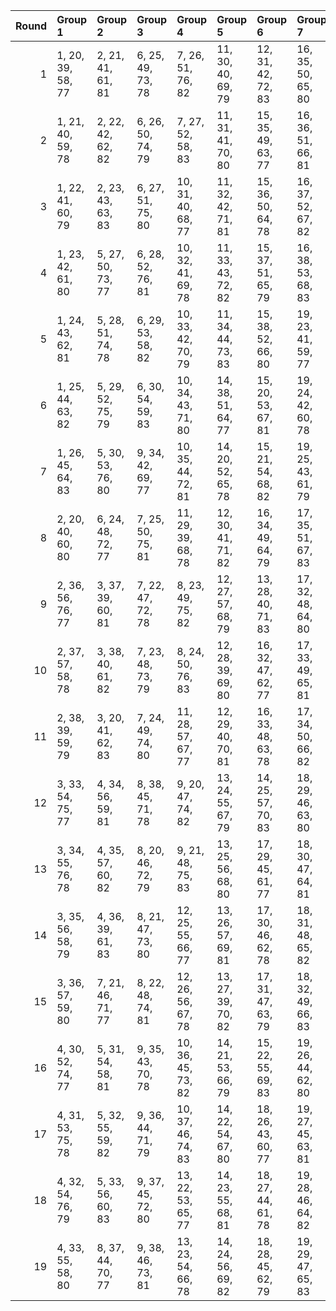 |   Round | Group 1           | Group 2           | Group 3           | Group 4            | Group 5            | Group 6            | Group 7            | Group 8       | Group 9       | Group 10      | Group 11      | Group 12      | Group 13       | Group 14       | Group 15       | Group 16       | Group 17       | Group 18       | Group 19       |
|--------:|:------------------|:------------------|:------------------|:-------------------|:-------------------|:-------------------|:-------------------|:--------------|:--------------|:--------------|:--------------|:--------------|:---------------|:---------------|:---------------|:---------------|:---------------|:---------------|:---------------|
|       1 | 1, 20, 39, 58, 77 | 2, 21, 41, 61, 81 | 6, 25, 49, 73, 78 | 7, 26, 51, 76, 82  | 11, 30, 40, 69, 79 | 12, 31, 42, 72, 83 | 16, 35, 50, 65, 80 | 3, 22, 43, 64 | 4, 23, 45, 67 | 5, 24, 47, 70 | 8, 27, 53, 60 | 9, 28, 55, 63 | 10, 29, 57, 66 | 13, 32, 44, 75 | 14, 33, 46, 59 | 15, 34, 48, 62 | 17, 36, 52, 68 | 18, 37, 54, 71 | 19, 38, 56, 74 |
|       2 | 1, 21, 40, 59, 78 | 2, 22, 42, 62, 82 | 6, 26, 50, 74, 79 | 7, 27, 52, 58, 83  | 11, 31, 41, 70, 80 | 15, 35, 49, 63, 77 | 16, 36, 51, 66, 81 | 3, 23, 44, 65 | 4, 24, 46, 68 | 5, 25, 48, 71 | 8, 28, 54, 61 | 9, 29, 56, 64 | 10, 30, 39, 67 | 12, 32, 43, 73 | 13, 33, 45, 76 | 14, 34, 47, 60 | 17, 37, 53, 69 | 18, 38, 55, 72 | 19, 20, 57, 75 |
|       3 | 1, 22, 41, 60, 79 | 2, 23, 43, 63, 83 | 6, 27, 51, 75, 80 | 10, 31, 40, 68, 77 | 11, 32, 42, 71, 81 | 15, 36, 50, 64, 78 | 16, 37, 52, 67, 82 | 3, 24, 45, 66 | 4, 25, 47, 69 | 5, 26, 49, 72 | 7, 28, 53, 59 | 8, 29, 55, 62 | 9, 30, 57, 65  | 12, 33, 44, 74 | 13, 34, 46, 58 | 14, 35, 48, 61 | 17, 38, 54, 70 | 18, 20, 56, 73 | 19, 21, 39, 76 |
|       4 | 1, 23, 42, 61, 80 | 5, 27, 50, 73, 77 | 6, 28, 52, 76, 81 | 10, 32, 41, 69, 78 | 11, 33, 43, 72, 82 | 15, 37, 51, 65, 79 | 16, 38, 53, 68, 83 | 2, 24, 44, 64 | 3, 25, 46, 67 | 4, 26, 48, 70 | 7, 29, 54, 60 | 8, 30, 56, 63 | 9, 31, 39, 66  | 12, 34, 45, 75 | 13, 35, 47, 59 | 14, 36, 49, 62 | 17, 20, 55, 71 | 18, 21, 57, 74 | 19, 22, 40, 58 |
|       5 | 1, 24, 43, 62, 81 | 5, 28, 51, 74, 78 | 6, 29, 53, 58, 82 | 10, 33, 42, 70, 79 | 11, 34, 44, 73, 83 | 15, 38, 52, 66, 80 | 19, 23, 41, 59, 77 | 2, 25, 45, 65 | 3, 26, 47, 68 | 4, 27, 49, 71 | 7, 30, 55, 61 | 8, 31, 57, 64 | 9, 32, 40, 67  | 12, 35, 46, 76 | 13, 36, 48, 60 | 14, 37, 50, 63 | 16, 20, 54, 69 | 17, 21, 56, 72 | 18, 22, 39, 75 |
|       6 | 1, 25, 44, 63, 82 | 5, 29, 52, 75, 79 | 6, 30, 54, 59, 83 | 10, 34, 43, 71, 80 | 14, 38, 51, 64, 77 | 15, 20, 53, 67, 81 | 19, 24, 42, 60, 78 | 2, 26, 46, 66 | 3, 27, 48, 69 | 4, 28, 50, 72 | 7, 31, 56, 62 | 8, 32, 39, 65 | 9, 33, 41, 68  | 11, 35, 45, 74 | 12, 36, 47, 58 | 13, 37, 49, 61 | 16, 21, 55, 70 | 17, 22, 57, 73 | 18, 23, 40, 76 |
|       7 | 1, 26, 45, 64, 83 | 5, 30, 53, 76, 80 | 9, 34, 42, 69, 77 | 10, 35, 44, 72, 81 | 14, 20, 52, 65, 78 | 15, 21, 54, 68, 82 | 19, 25, 43, 61, 79 | 2, 27, 47, 67 | 3, 28, 49, 70 | 4, 29, 51, 73 | 6, 31, 55, 60 | 7, 32, 57, 63 | 8, 33, 40, 66  | 11, 36, 46, 75 | 12, 37, 48, 59 | 13, 38, 50, 62 | 16, 22, 56, 71 | 17, 23, 39, 74 | 18, 24, 41, 58 |
|       8 | 2, 20, 40, 60, 80 | 6, 24, 48, 72, 77 | 7, 25, 50, 75, 81 | 11, 29, 39, 68, 78 | 12, 30, 41, 71, 82 | 16, 34, 49, 64, 79 | 17, 35, 51, 67, 83 | 1, 38, 57, 76 | 3, 21, 42, 63 | 4, 22, 44, 66 | 5, 23, 46, 69 | 8, 26, 52, 59 | 9, 27, 54, 62  | 10, 28, 56, 65 | 13, 31, 43, 74 | 14, 32, 45, 58 | 15, 33, 47, 61 | 18, 36, 53, 70 | 19, 37, 55, 73 |
|       9 | 2, 36, 56, 76, 77 | 3, 37, 39, 60, 81 | 7, 22, 47, 72, 78 | 8, 23, 49, 75, 82  | 12, 27, 57, 68, 79 | 13, 28, 40, 71, 83 | 17, 32, 48, 64, 80 | 1, 35, 54, 73 | 4, 38, 41, 63 | 5, 20, 43, 66 | 6, 21, 45, 69 | 9, 24, 51, 59 | 10, 25, 53, 62 | 11, 26, 55, 65 | 14, 29, 42, 74 | 15, 30, 44, 58 | 16, 31, 46, 61 | 18, 33, 50, 67 | 19, 34, 52, 70 |
|      10 | 2, 37, 57, 58, 78 | 3, 38, 40, 61, 82 | 7, 23, 48, 73, 79 | 8, 24, 50, 76, 83  | 12, 28, 39, 69, 80 | 16, 32, 47, 62, 77 | 17, 33, 49, 65, 81 | 1, 36, 55, 74 | 4, 20, 42, 64 | 5, 21, 44, 67 | 6, 22, 46, 70 | 9, 25, 52, 60 | 10, 26, 54, 63 | 11, 27, 56, 66 | 13, 29, 41, 72 | 14, 30, 43, 75 | 15, 31, 45, 59 | 18, 34, 51, 68 | 19, 35, 53, 71 |
|      11 | 2, 38, 39, 59, 79 | 3, 20, 41, 62, 83 | 7, 24, 49, 74, 80 | 11, 28, 57, 67, 77 | 12, 29, 40, 70, 81 | 16, 33, 48, 63, 78 | 17, 34, 50, 66, 82 | 1, 37, 56, 75 | 4, 21, 43, 65 | 5, 22, 45, 68 | 6, 23, 47, 71 | 8, 25, 51, 58 | 9, 26, 53, 61  | 10, 27, 55, 64 | 13, 30, 42, 73 | 14, 31, 44, 76 | 15, 32, 46, 60 | 18, 35, 52, 69 | 19, 36, 54, 72 |
|      12 | 3, 33, 54, 75, 77 | 4, 34, 56, 59, 81 | 8, 38, 45, 71, 78 | 9, 20, 47, 74, 82  | 13, 24, 55, 67, 79 | 14, 25, 57, 70, 83 | 18, 29, 46, 63, 80 | 1, 31, 50, 69 | 2, 32, 52, 72 | 5, 35, 39, 62 | 6, 36, 41, 65 | 7, 37, 43, 68 | 10, 21, 49, 58 | 11, 22, 51, 61 | 12, 23, 53, 64 | 15, 26, 40, 73 | 16, 27, 42, 76 | 17, 28, 44, 60 | 19, 30, 48, 66 |
|      13 | 3, 34, 55, 76, 78 | 4, 35, 57, 60, 82 | 8, 20, 46, 72, 79 | 9, 21, 48, 75, 83  | 13, 25, 56, 68, 80 | 17, 29, 45, 61, 77 | 18, 30, 47, 64, 81 | 1, 32, 51, 70 | 2, 33, 53, 73 | 5, 36, 40, 63 | 6, 37, 42, 66 | 7, 38, 44, 69 | 10, 22, 50, 59 | 11, 23, 52, 62 | 12, 24, 54, 65 | 14, 26, 39, 71 | 15, 27, 41, 74 | 16, 28, 43, 58 | 19, 31, 49, 67 |
|      14 | 3, 35, 56, 58, 79 | 4, 36, 39, 61, 83 | 8, 21, 47, 73, 80 | 12, 25, 55, 66, 77 | 13, 26, 57, 69, 81 | 17, 30, 46, 62, 78 | 18, 31, 48, 65, 82 | 1, 33, 52, 71 | 2, 34, 54, 74 | 5, 37, 41, 64 | 6, 38, 43, 67 | 7, 20, 45, 70 | 9, 22, 49, 76  | 10, 23, 51, 60 | 11, 24, 53, 63 | 14, 27, 40, 72 | 15, 28, 42, 75 | 16, 29, 44, 59 | 19, 32, 50, 68 |
|      15 | 3, 36, 57, 59, 80 | 7, 21, 46, 71, 77 | 8, 22, 48, 74, 81 | 12, 26, 56, 67, 78 | 13, 27, 39, 70, 82 | 17, 31, 47, 63, 79 | 18, 32, 49, 66, 83 | 1, 34, 53, 72 | 2, 35, 55, 75 | 4, 37, 40, 62 | 5, 38, 42, 65 | 6, 20, 44, 68 | 9, 23, 50, 58  | 10, 24, 52, 61 | 11, 25, 54, 64 | 14, 28, 41, 73 | 15, 29, 43, 76 | 16, 30, 45, 60 | 19, 33, 51, 69 |
|      16 | 4, 30, 52, 74, 77 | 5, 31, 54, 58, 81 | 9, 35, 43, 70, 78 | 10, 36, 45, 73, 82 | 14, 21, 53, 66, 79 | 15, 22, 55, 69, 83 | 19, 26, 44, 62, 80 | 1, 27, 46, 65 | 2, 28, 48, 68 | 3, 29, 50, 71 | 6, 32, 56, 61 | 7, 33, 39, 64 | 8, 34, 41, 67  | 11, 37, 47, 76 | 12, 38, 49, 60 | 13, 20, 51, 63 | 16, 23, 57, 72 | 17, 24, 40, 75 | 18, 25, 42, 59 |
|      17 | 4, 31, 53, 75, 78 | 5, 32, 55, 59, 82 | 9, 36, 44, 71, 79 | 10, 37, 46, 74, 83 | 14, 22, 54, 67, 80 | 18, 26, 43, 60, 77 | 19, 27, 45, 63, 81 | 1, 28, 47, 66 | 2, 29, 49, 69 | 3, 30, 51, 72 | 6, 33, 57, 62 | 7, 34, 40, 65 | 8, 35, 42, 68  | 11, 38, 48, 58 | 12, 20, 50, 61 | 13, 21, 52, 64 | 15, 23, 56, 70 | 16, 24, 39, 73 | 17, 25, 41, 76 |
|      18 | 4, 32, 54, 76, 79 | 5, 33, 56, 60, 83 | 9, 37, 45, 72, 80 | 13, 22, 53, 65, 77 | 14, 23, 55, 68, 81 | 18, 27, 44, 61, 78 | 19, 28, 46, 64, 82 | 1, 29, 48, 67 | 2, 30, 50, 70 | 3, 31, 52, 73 | 6, 34, 39, 63 | 7, 35, 41, 66 | 8, 36, 43, 69  | 10, 38, 47, 75 | 11, 20, 49, 59 | 12, 21, 51, 62 | 15, 24, 57, 71 | 16, 25, 40, 74 | 17, 26, 42, 58 |
|      19 | 4, 33, 55, 58, 80 | 8, 37, 44, 70, 77 | 9, 38, 46, 73, 81 | 13, 23, 54, 66, 78 | 14, 24, 56, 69, 82 | 18, 28, 45, 62, 79 | 19, 29, 47, 65, 83 | 1, 30, 49, 68 | 2, 31, 51, 71 | 3, 32, 53, 74 | 5, 34, 57, 61 | 6, 35, 40, 64 | 7, 36, 42, 67  | 10, 20, 48, 76 | 11, 21, 50, 60 | 12, 22, 52, 63 | 15, 25, 39, 72 | 16, 26, 41, 75 | 17, 27, 43, 59 |